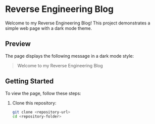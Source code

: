 # Reverse Engineering Blog

Welcome to my Reverse Engineering Blog! This project demonstrates a simple web page with a dark mode theme.

## Preview

The page displays the following message in a dark mode style:

> Welcome to my Reverse Engineering Blog

## Getting Started

To view the page, follow these steps:

1. Clone this repository:
   ```bash
   git clone <repository-url>
   cd <repository-folder>
